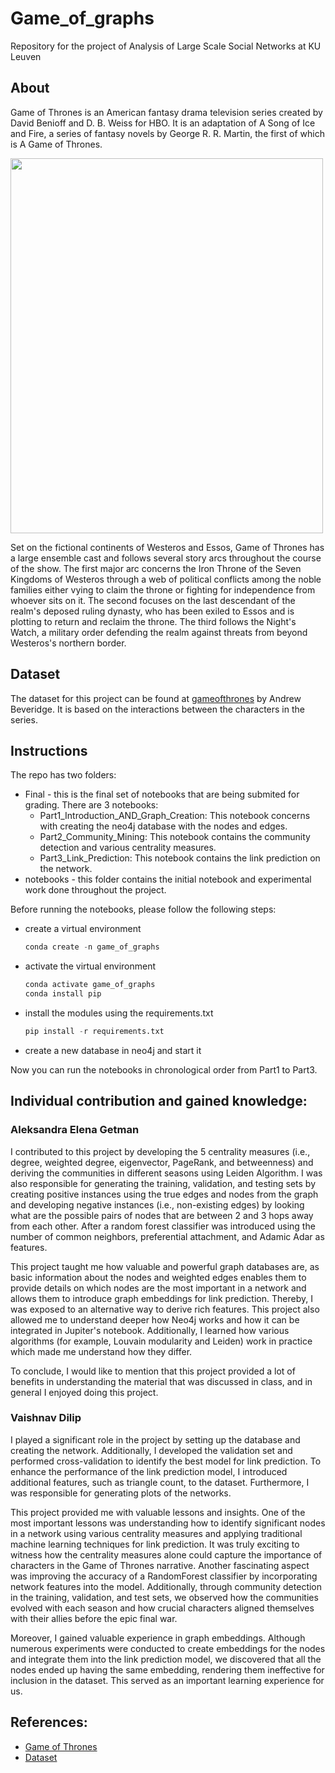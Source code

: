 # Game_of_graphs
Repository for the project of Analysis of Large Scale Social Networks at KU Leuven

## About
Game of Thrones is an American fantasy drama television series created by David Benioff and D. B. Weiss for HBO. It is an adaptation of A Song of Ice and Fire, a series of fantasy novels by George R. R. Martin, the first of which is A Game of Thrones. 

<img src="https://m.media-amazon.com/images/M/MV5BN2IzYzBiOTQtNGZmMi00NDI5LTgxMzMtN2EzZjA1NjhlOGMxXkEyXkFqcGdeQXVyNjAwNDUxODI@._V1_FMjpg_UX1000_.jpg" height = "600" width="500"></img>

Set on the fictional continents of Westeros and Essos, Game of Thrones has a large ensemble cast and follows several story arcs throughout the course of the show. The first major arc concerns the Iron Throne of the Seven Kingdoms of Westeros through a web of political conflicts among the noble families either vying to claim the throne or fighting for independence from whoever sits on it. The second focuses on the last descendant of the realm's deposed ruling dynasty, who has been exiled to Essos and is plotting to return and reclaim the throne. The third follows the Night's Watch, a military order defending the realm against threats from beyond Westeros's northern border.

## Dataset

The dataset for this project can be found at [gameofthrones](https://github.com/mathbeveridge/gameofthrones) by Andrew Beveridge. It is based on the interactions between the characters in the series.

## Instructions

The repo has two folders:

- Final  - this is the final set of notebooks that are being submited for grading. There are 3 notebooks:
  - Part1_Introduction_AND_Graph_Creation: This notebook concerns with creating the neo4j database with the nodes and edges.
  - Part2_Community_Mining: This notebook contains the community detection and various centrality measures.
  - Part3_Link_Prediction: This notebook contains the link prediction on the network.
- notebooks - this folder contains the initial notebook and experimental work done throughout the project.

Before running the notebooks, please follow the following steps:
  - create a virtual environment
    ```Python
    conda create -n game_of_graphs
    ```
  - activate the virtual environment
    ```Python
    conda activate game_of_graphs
    conda install pip
    ```
  - install the modules using the requirements.txt
    ```Python
    pip install -r requirements.txt
    ```
  - create a new database in neo4j and start it
  
  Now you can run the notebooks in chronological order from Part1 to Part3.

## Individual contribution and gained knowledge:

### Aleksandra Elena Getman
I contributed to this project by developing the 5 centrality measures (i.e., degree, weighted degree, eigenvector, PageRank, and betweenness) and deriving the communities in different seasons using Leiden Algorithm. I was also responsible for generating the training, validation, and testing sets by creating positive instances using the true edges and nodes from the graph and developing negative instances (i.e., non-existing edges) by looking what are the possible pairs of nodes that are between 2 and 3 hops away from each other. After a random forest classifier was introduced using the number of common neighbors, preferential attachment, and Adamic Adar as features. 

This project taught me how valuable and powerful graph databases are, as basic information about the nodes and weighted edges enables them to provide details on which nodes are the most important in a network and allows them to introduce graph embeddings for link prediction. Thereby, I was exposed to an alternative way to derive rich features. This project also allowed me to understand deeper how Neo4j works and how it can be integrated in Jupiter's notebook. Additionally, I learned how various algorithms (for example, Louvain modularity and Leiden) work in practice which made me understand how they differ.

To conclude, I would like to mention that this project provided a lot of benefits in understanding the material that was discussed in class, and in general I enjoyed doing this project.

### Vaishnav Dilip

I played a significant role in the project by setting up the database and creating the network. Additionally, I developed the validation set and performed cross-validation to identify the best model for link prediction. To enhance the performance of the link prediction model, I introduced additional features, such as triangle count, to the dataset. Furthermore, I was responsible for generating plots of the networks.

This project provided me with valuable lessons and insights. One of the most important lessons was understanding how to identify significant nodes in a network using various centrality measures and applying traditional machine learning techniques for link prediction. It was truly exciting to witness how the centrality measures alone could capture the importance of characters in the Game of Thrones narrative. Another fascinating aspect was improving the accuracy of a RandomForest classifier by incorporating network features into the model. Additionally, through community detection in the training, validation, and test sets, we observed how the communities evolved with each season and how crucial characters aligned themselves with their allies before the epic final war.

Moreover, I gained valuable experience in graph embeddings. Although numerous experiments were conducted to create embeddings for the nodes and integrate them into the link prediction model, we discovered that all the nodes ended up having the same embedding, rendering them ineffective for inclusion in the dataset. This served as an important learning experience for us.

## References:
  - [Game of Thrones](https://en.wikipedia.org/wiki/Game_of_Thrones)
  - [Dataset](https://github.com/mathbeveridge/gameofthrones)
